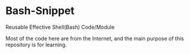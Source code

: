 # Bash-Snippet

Reusable Effective Shell(Bash) Code/Module

Most of the code here are from the Internet, and the main purpose of this repository is for learning.
